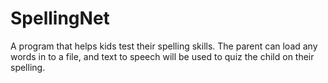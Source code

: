 # SpellingNet

A program that helps kids test their spelling skills. The parent can load any words in to a file, and text to speech will be used to quiz the child on their spelling.

